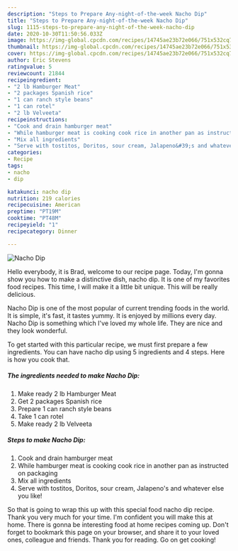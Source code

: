 ```yaml
---
description: "Steps to Prepare Any-night-of-the-week Nacho Dip"
title: "Steps to Prepare Any-night-of-the-week Nacho Dip"
slug: 1115-steps-to-prepare-any-night-of-the-week-nacho-dip
date: 2020-10-30T11:50:56.033Z
image: https://img-global.cpcdn.com/recipes/14745ae23b72e066/751x532cq70/nacho-dip-recipe-main-photo.jpg
thumbnail: https://img-global.cpcdn.com/recipes/14745ae23b72e066/751x532cq70/nacho-dip-recipe-main-photo.jpg
cover: https://img-global.cpcdn.com/recipes/14745ae23b72e066/751x532cq70/nacho-dip-recipe-main-photo.jpg
author: Eric Stevens
ratingvalue: 5
reviewcount: 21844
recipeingredient:
- "2 lb Hamburger Meat"
- "2 packages Spanish rice"
- "1 can ranch style beans"
- "1 can rotel"
- "2 lb Velveeta"
recipeinstructions:
- "Cook and drain hamburger meat"
- "While hamburger meat is cooking cook rice in another pan as instructed on packaging"
- "Mix all ingredients"
- "Serve with tostitos, Doritos, sour cream, Jalapeno&#39;s and whatever else you like!"
categories:
- Recipe
tags:
- nacho
- dip

katakunci: nacho dip 
nutrition: 219 calories
recipecuisine: American
preptime: "PT19M"
cooktime: "PT48M"
recipeyield: "1"
recipecategory: Dinner

---
```



![Nacho Dip](https://img-global.cpcdn.com/recipes/14745ae23b72e066/751x532cq70/nacho-dip-recipe-main-photo.jpg)

Hello everybody, it is Brad, welcome to our recipe page. Today, I'm gonna show you how to make a distinctive dish, nacho dip. It is one of my favorites food recipes. This time, I will make it a little bit unique. This will be really delicious.



Nacho Dip is one of the most popular of current trending foods in the world. It is simple, it's fast, it tastes yummy. It is enjoyed by millions every day. Nacho Dip is something which I've loved my whole life. They are nice and they look wonderful.


To get started with this particular recipe, we must first prepare a few ingredients. You can have nacho dip using 5 ingredients and 4 steps. Here is how you cook that.

<!--inarticleads1-->

##### The ingredients needed to make Nacho Dip:

1. Make ready 2 lb Hamburger Meat
1. Get 2 packages Spanish rice
1. Prepare 1 can ranch style beans
1. Take 1 can rotel
1. Make ready 2 lb Velveeta




<!--inarticleads2-->

##### Steps to make Nacho Dip:

1. Cook and drain hamburger meat
1. While hamburger meat is cooking cook rice in another pan as instructed on packaging
1. Mix all ingredients
1. Serve with tostitos, Doritos, sour cream, Jalapeno&#39;s and whatever else you like!




So that is going to wrap this up with this special food nacho dip recipe. Thank you very much for your time. I'm confident you will make this at home. There is gonna be interesting food at home recipes coming up. Don't forget to bookmark this page on your browser, and share it to your loved ones, colleague and friends. Thank you for reading. Go on get cooking!
